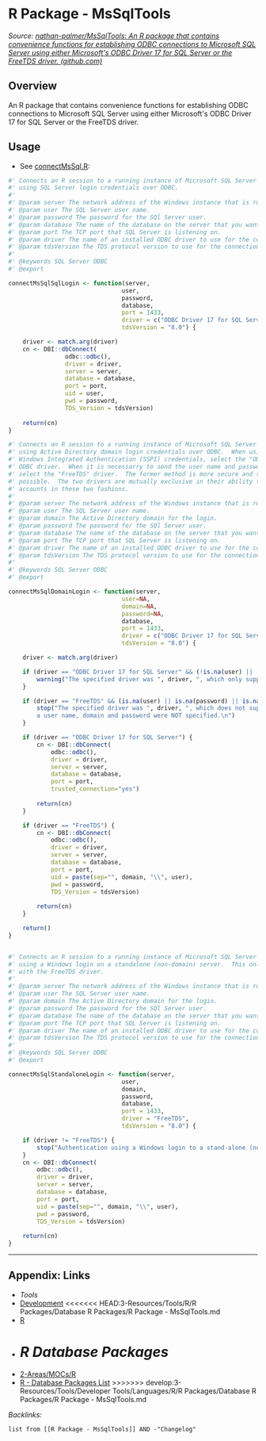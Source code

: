 # R Package - MsSqlTools

*Source: [nathan-palmer/MsSqlTools: An R package that contains convenience functions for establishing ODBC connections to Microsoft SQL Server using either Microsoft's ODBC Driver 17 for SQL Server or the FreeTDS driver. (github.com)](https://github.com/nathan-palmer/MsSqlTools)*

## Overview

An R package that contains convenience functions for establishing ODBC connections to Microsoft SQL Server using either Microsoft's ODBC Driver 17 for SQL Server or the FreeTDS driver.

## Usage

* See [connectMsSql.R](https://github.com/nathan-palmer/MsSqlTools/blob/master/R/connectMsSql.R):

````R
#' Connects an R session to a running instance of Microsoft SQL Server 
#' using SQL Server login credentials over ODBC.
#'
#' @param server The network address of the Windows instance that is running SQL Server.
#' @param user The SQL Server user name.
#' @param password The password for the SQl Server user.
#' @param database The name of the database on the server that you want to connect to.
#' @param port The TCP port that SQL Server is listening on.
#' @param driver The name of an installed ODBC driver to use for the connection.  Current supported options are "FreeTDS" and "ODBC Driver 17 for SQL Server"
#' @param tdsVersion The TDS protocol version to use for the connection.
#' 
#' @keywords SQL Server ODBC
#' @export

connectMsSqlSqlLogin <- function(server, 
                                user,
                                password,
                                database,
                                port = 1433,
                                driver = c("ODBC Driver 17 for SQL Server", "FreeTDS"),
                                tdsVersion = "8.0") {

    driver <- match.arg(driver)
    cn <- DBI::dbConnect(
                odbc::odbc(), 
                driver = driver, 
                server = server, 
                database = database,
                port = port, 
                uid = user, 
                pwd = password, 
                TDS_Version = tdsVersion)
    
    return(cn)
}

#' Connects an R session to a running instance of Microsoft SQL Server 
#' using Active Directory domain login credentials over ODBC.  When using Kerberos or
#' Windows Integrated Authentication (SSPI) credentials, select the "ODBC Driver 17 for SQL Server"
#' ODBC driver.  When it is necessarry to send the user name and password as function arguments,
#' select the "FreeTDS" driver.  The former method is more secure and should be preferred when
#' possible.  The two drivers are mutually exclusive in their ability to authenticate domain
#' accounts in these two fashions.
#'
#' @param server The network address of the Windows instance that is running SQL Server.
#' @param user The SQL Server user name.
#' @param domain The Active Directory domain for the login.
#' @param password The password for the SQl Server user.
#' @param database The name of the database on the server that you want to connect to.
#' @param port The TCP port that SQL Server is listening on.
#' @param driver The name of an installed ODBC driver to use for the connection.  Current supported options are "FreeTDS" and "ODBC Driver 17 for SQL Server"
#' @param tdsVersion The TDS protocol version to use for the connection.
#' 
#' @keywords SQL Server ODBC
#' @export

connectMsSqlDomainLogin <- function(server, 
                                user=NA,
                                domain=NA,
                                password=NA,
                                database,
                                port = 1433,
                                driver = c("ODBC Driver 17 for SQL Server", "FreeTDS"),
                                tdsVersion = "8.0") {

    driver <- match.arg(driver)

    if (driver == "ODBC Driver 17 for SQL Server" && (!is.na(user) || !is.na(password) || !is.na(domain))) {
        warning("The specified driver was ", driver, ", which only supports domain authentication via Kerberos or SSPI, but a user name, domain and password were specified.  Attempting integrated authentication.\n")
    }

    if (driver == "FreeTDS" && (is.na(user) || is.na(password) || is.na(domain))) {
        stop("The specified driver was ", driver, ", which does not support domain authentication via Kerberos or SSPI, but 
        a user name, domain and password were NOT specified.\n")
    }

    if (driver == "ODBC Driver 17 for SQL Server") {
        cn <- DBI::dbConnect(
            odbc::odbc(), 
            driver = driver, 
            server = server, 
            database = database,
            port = port,
            trusted_connection="yes")
        
        return(cn)
    }

    if (driver == "FreeTDS") {
        cn <- DBI::dbConnect(
            odbc::odbc(), 
            driver = driver, 
            server = server, 
            database = database,
            port = port, 
            uid = paste(sep="", domain, "\\", user), 
            pwd = password, 
            TDS_Version = tdsVersion)
            
        return(cn)
    }

    return()
}


#' Connects an R session to a running instance of Microsoft SQL Server 
#' using a Windows login on a standalone (non-domain) server.  This only works
#' with the FreeTDS driver.
#'
#' @param server The network address of the Windows instance that is running SQL Server.
#' @param user The SQL Server user name.
#' @param domain The Active Directory domain for the login.
#' @param password The password for the SQl Server user.
#' @param database The name of the database on the server that you want to connect to.
#' @param port The TCP port that SQL Server is listening on.
#' @param driver The name of an installed ODBC driver to use for the connection.  Current supported options are "FreeTDS" and "ODBC Driver 17 for SQL Server"
#' @param tdsVersion The TDS protocol version to use for the connection.
#' 
#' @keywords SQL Server ODBC
#' @export

connectMsSqlStandaloneLogin <- function(server, 
                                user,
                                domain,
                                password,
                                database,
                                port = 1433,
                                driver = "FreeTDS",
                                tdsVersion = "8.0") {

    if (driver != "FreeTDS") {
        stop("Authentication using a Windows login to a stand-alone (non-domain) server can currently only be done with the FreeTDS driver, but the ", driver, " driver was specified.")
    }
    cn <- DBI::dbConnect(
        odbc::odbc(), 
        driver = driver, 
        server = server, 
        database = database,
        port = port, 
        uid = paste(sep="", domain, "\\", user), 
        pwd = password, 
        TDS_Version = tdsVersion)
        
    return(cn)
}
````

</p></details>

---

## Appendix: Links

* *Tools*
* [Development](../../../../../../../2-Areas/MOCs/Development.md)
  \<\<\<\<\<\<\< HEAD:3-Resources/Tools/R/R Packages/Database R Packages/R Package - MsSqlTools.md
* [R](../../../../../../../2-Areas/MOCs/R.md)
* *R Database Packages*
  =======
* [2-Areas/MOCs/R](../../../../../../../2-Areas/MOCs/R.md)
* [R - Database Packages List](../../../../../../../2-Areas/Lists/R%20-%20Database%20Packages%20List.md)
  \>>>>>>> develop:3-Resources/Tools/Developer Tools/Languages/R/R Packages/Database R Packages/R Package - MsSqlTools.md

*Backlinks:*

````dataview
list from [[R Package - MsSqlTools]] AND -"Changelog"
````
